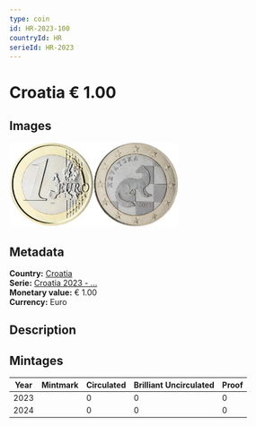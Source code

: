 ```yaml
---
type: coin
id: HR-2023-100
countryId: HR
serieId: HR-2023
---
```


# Croatia € 1.00

## Images

<img src="../../../Images/common-2007-100.webp" height="150" alt="Front image"><img src="Images/croatia-2023-100.webp" height="150" alt="Back image">

## Metadata

**Country:** [Croatia](../index.md)\
**Serie:** [Croatia 2023 - ...](index.md)\
**Monetary value:** € 1.00\
**Currency:** Euro

## Description


## Mintages

| Year | Mintmark | Circulated | Brilliant Uncirculated | Proof |
| ---- | -------- | ---------- | ---------------------- | ----- |
| 2023 |  | 0 | 0 | 0 |
| 2024 |  | 0 | 0 | 0 |